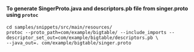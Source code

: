 #### To generate SingerProto.java and descriptors.pb file from singer.proto using `protoc`
```shell
cd samples/snippets/src/main/resources/
protoc --proto_path=com/example/bigtable/ --include_imports --descriptor_set_out=com/example/bigtable/descriptors.pb \
--java_out=. com/example/bigtable/singer.proto
```
